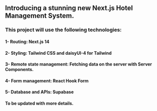 ## Introducing a stunning new Next.js Hotel Management System.

### This project will use the following technologies:

#### 1- Routing: Next.js 14

#### 2- Styling: Tailwind CSS and daisyUI-4 for Tailwind

#### 3- Remote state management: Fetching data on the server with Server Components.

#### 4- Form management: React Hook Form

#### 5- Database and APIs: Supabase

#### To be updated with more details.
